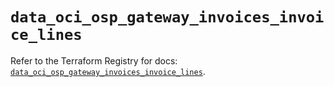 # `data_oci_osp_gateway_invoices_invoice_lines`

Refer to the Terraform Registry for docs: [`data_oci_osp_gateway_invoices_invoice_lines`](https://registry.terraform.io/providers/oracle/oci/7.19.0/docs/data-sources/osp_gateway_invoices_invoice_lines).
